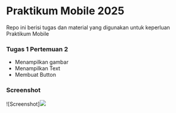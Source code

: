 # Praktikum Mobile 2025

Repo ini berisi tugas dan material yang digunakan untuk keperluan Praktikum Mobile

### Tugas 1 Pertemuan 2

- Menampilkan gambar
- Menampilkan Text
- Membuat Button

### Screenshot

![Screenshot]<img src="https://github.com/anasshin/praktikum-mobile103/blob/main/screenshot/Tugas%201.png" witdh=300>
